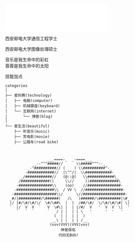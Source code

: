 
<iframe frameborder="no" border="0" marginwidth="0" marginheight="0" width=330 height=86 src="//music.163.com/outchain/player?type=2&id=483937795&auto=1&height=66"></iframe>

西安邮电大学通信工程学士

西安邮电大学图像处理硕士

音乐是我生命中的彩虹<br>蓉蓉是我生命中的太阳


技能加点
```
categories
│
├── 爱折腾(technology)
│   ├── 电脑(computer)
│   ├── 机械键盘(keyboard) 
│   └── 互联网(internet)
│       └── 博客(blog)
│
└── 爱生活(beautiful)
    ├── 听音乐(music)
    ├── 赏电影(movie)
    ├── 公路车(road bike)
```

```


                   ___====-_  _-====___
             _--^^^#####//      \\#####^^^--_
          _-^##########// (    ) \\##########^-_
         -############//  |\^^/|  \\############-
       _/############//   (@::@)   \\############\_
      /#############((     \\//     ))#############\
     -###############\\    (oo)    //###############-
    -#################\\  / VV \  //#################-
   -###################\\/      \//###################-
  _#/|##########/\######(   /\   )######/\##########|\#_
  |/ |#/\#/\#/\/  \#/\##\  |  |  /##/\#/  \/\#/\#/\#| \|
  `  |/  V  V  `   V  \#\| |  | |/#/  V   '  V  V  \|  '
     `   `  `      `   / | |  | | \   '      '  '   '
                      (  | |  | |  )
                     __\ | |  | | /__
                    (vvv(VVV)(VVV)vvv)                
                         神兽保佑
                        代码无BUG!

```
